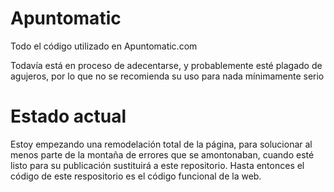 # Apuntomatic

Todo el código utilizado en Apuntomatic.com

Todavía está en proceso de adecentarse, y probablemente esté plagado de agujeros, por lo que no se recomienda su uso para nada mínimamente serio

# Estado actual

Estoy empezando una remodelación total de la página, para solucionar al menos parte de la montaña de errores que se amontonaban, cuando esté listo para su publicación sustituirá a este repositorio. Hasta entonces el código de este respositorio es el código funcional de la web.

